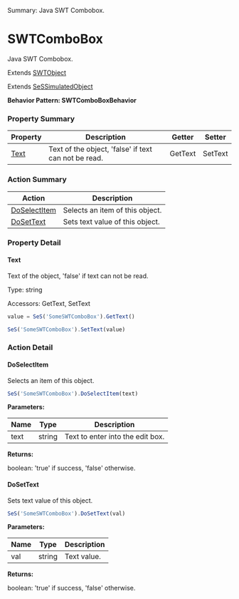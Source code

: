 Summary: Java SWT Combobox.

# SWTComboBox

Java SWT Combobox.
 
Extends [SWTObject](SWTObject.md)

Extends [SeSSimulatedObject](SeSSimulatedObject.md)





**Behavior Pattern: SWTComboBoxBehavior**


<!-- ============================== property summary ========================== -->



### Property Summary
| **Property** | **Description** | **Getter** | **Setter** |
| ------------ | --------------- | ---------- | ---------- |
| [Text](#text) | Text of the object, 'false' if text can not be read. | GetText | SetText |



<!-- ============================== action summary ========================== -->



### Action Summary
|  **Action** | **Description** | 
| ----------- | --------------- |
|  [DoSelectItem](#doselectitem) | Selects an item of this object. |
|  [DoSetText](#dosettext) | Sets text value of this object. |



<!-- ============================== property detail ========================== -->

### Property Detail

<a name="Text"></a>
#### Text

Text of the object, 'false' if text can not be read.



Type: string


Accessors: GetText, SetText

```javascript
value = SeS('SomeSWTComboBox').GetText()

SeS('SomeSWTComboBox').SetText(value)
```




<!-- ============================== action detail ========================== -->

### Action Detail

<a name="DoSelectItem"></a>    
#### DoSelectItem

Selects an item of this object.

```javascript
SeS('SomeSWTComboBox').DoSelectItem(text)
```


**Parameters:**

|  **Name** | **Type** | **Description** |
| ---------- | -------- | --------------- |
| text | string |  Text to enter into the edit box. |




**Returns:**

boolean: 'true' if success, 'false' otherwise.



<a name="see.also.swtcombobox.doselectitem"></a>

<a name="DoSetText"></a>    
#### DoSetText

Sets text value of this object.

```javascript
SeS('SomeSWTComboBox').DoSetText(val)
```


**Parameters:**

|  **Name** | **Type** | **Description** |
| ---------- | -------- | --------------- |
| val | string |  Text value. |




**Returns:**

boolean: 'true' if success, 'false' otherwise.



<a name="see.also.swtcombobox.dosettext"></a>

  

